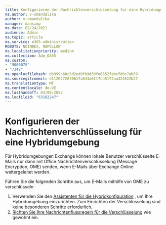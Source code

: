 ```yaml
---
title: Konfigurieren der Nachrichtenverschlüsselung für eine Hybridumgebung
ms.author: v-smandalika
author: v-smandalika
manager: dansimp
ms.date: 02/24/2021
audience: Admin
ms.topic: article
ms.service: o365-administration
ROBOTS: NOINDEX, NOFOLLOW
ms.localizationpriority: medium
ms.collection: Adm_O365
ms.custom:
- "9000078"
- "7342"
ms.openlocfilehash: db999b60c5d2ed0fb9d30fe8652fabcfd0c7eb59
ms.sourcegitcommit: d11262728f0617a843a0117cb5172aa322022b27
ms.translationtype: MT
ms.contentlocale: de-DE
ms.lasthandoff: 03/08/2022
ms.locfileid: "63162247"
---
```

# <a name="configure-message-encryption-for-a-hybrid-environment"></a>Konfigurieren der Nachrichtenverschlüsselung für eine Hybridumgebung

Für Hybridumgebungen Exchange können lokale Benutzer verschlüsselte E-Mails nur dann mit Office Nachrichtenverschlüsselung (Message Encryption, OME) senden, wenn E-Mails über Exchange Online weitergeleitet werden.

Führen Sie die folgenden Schritte aus, um E-Mails mithilfe von OME zu verschlüsseln:

1. Verwenden Sie den [Assistenten für die Hybridkonfiguration](https://docs.microsoft.com/Exchange/hybrid-configuration-wizard) , um Ihre Hybridumgebung einzurichten. Zum Einrichten der Verschlüsselung sind keine besonderen Schritte erforderlich.
2. [Richten Sie Ihre Nachrichtenflussregeln für die Verschlüsselung](https://docs.microsoft.com/microsoft-365/compliance/define-mail-flow-rules-to-encrypt-email) wie gewohnt ein.


